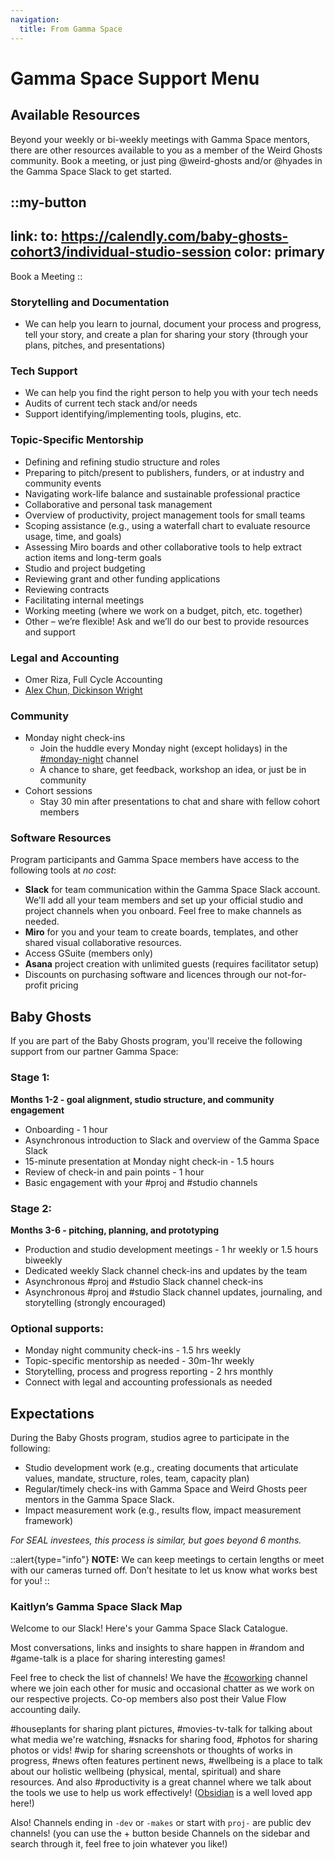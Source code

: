 ```yaml
---
navigation:
  title: From Gamma Space
---
```

# Gamma Space Support Menu

## Available Resources

Beyond your weekly or bi-weekly meetings with Gamma Space mentors, there are other resources available to you as a member of the Weird Ghosts community. Book a meeting, or just ping @weird-ghosts and/or @hyades in the Gamma Space Slack to get started.


::my-button
---
link:
  to: https://calendly.com/baby-ghosts-cohort3/individual-studio-session
color: primary
---
Book a Meeting
::

### Storytelling and Documentation
  - We can help you learn to journal, document your process and progress, tell your story, and create a plan for sharing your story (through your plans, pitches, and presentations)

### Tech Support
  - We can help you find the right person to help you with your tech needs
  - Audits of current tech stack and/or needs
  - Support identifying/implementing tools, plugins, etc.

### Topic-Specific Mentorship

- Defining and refining studio structure and roles
- Preparing to pitch/present to publishers, funders, or at industry and community events
- Navigating work-life balance and sustainable professional practice
- Collaborative and personal task management
- Overview of productivity, project management tools for small teams
- Scoping assistance (e.g., using a waterfall chart to evaluate resource usage, time, and goals)
- Assessing Miro boards and other collaborative tools to help extract action items and long-term goals
- Studio and project budgeting
- Reviewing grant and other funding applications
- Reviewing contracts
- Facilitating internal meetings
- Working meeting (where we work on a budget, pitch, etc. together)
- Other – we’re flexible! Ask and we’ll do our best to provide resources and support

### Legal and Accounting
- Omer Riza, Full Cycle Accounting
- [Alex Chun, Dickinson Wright](https://www.dickinson-wright.com/our-people/alexandria-chun?tab=0)

### Community
- Monday night check-ins
  - Join the huddle every Monday night (except holidays) in the [#monday-night](https://app.slack.com/huddle/T024FLYSV/C02N4TWFC56) channel
  - A chance to share, get feedback, workshop an idea, or just be in community
- Cohort sessions
  - Stay 30 min after presentations to chat and share with fellow cohort members

### Software Resources

Program participants and Gamma Space members have access to the following tools at _no cost_:

- **Slack** for team communication within the Gamma Space Slack account. We'll add all your team members and set up your official studio and project channels when you onboard. Feel free to make channels as needed.
- **Miro** for you and your team to create boards, templates, and other shared visual collaborative resources.
- Access GSuite (members only)
- **Asana** project creation with unlimited guests (requires facilitator setup)
- Discounts on purchasing software and licences through our not-for-profit pricing


## Baby Ghosts 

If you are part of the Baby Ghosts program, you'll receive the following support from our partner Gamma Space:

### Stage 1:

**Months 1-2 - goal alignment, studio structure, and community engagement**
* Onboarding - 1 hour
* Asynchronous introduction to Slack and overview of the Gamma Space Slack
* 15-minute presentation at Monday night check-in - 1.5 hours
* Review of check-in and pain points - 1 hour
* Basic engagement with your #proj and #studio channels 

### Stage 2:

**Months 3-6 - pitching, planning, and prototyping**

* Production and studio development meetings - 1 hr weekly or 1.5 hours biweekly
* Dedicated weekly Slack channel check-ins and updates by the team
* Asynchronous #proj and #studio Slack channel check-ins
* Asynchronous #proj and #studio Slack channel updates,  journaling, and storytelling (strongly encouraged)

### Optional supports:

* Monday night community check-ins - 1.5 hrs weekly
* Topic-specific mentorship as needed - 30m-1hr weekly
* Storytelling, process and progress reporting - 2 hrs monthly
* Connect with legal and accounting professionals as needed

## Expectations

During the Baby Ghosts program, studios agree to participate in the following:
* Studio development work (e.g., creating documents that articulate values, mandate, structure, roles, team, capacity plan)
* Regular/timely check-ins with Gamma Space and Weird Ghosts peer mentors in the Gamma Space Slack.
* Impact measurement work (e.g., results flow, impact measurement framework)

_For SEAL investees, this process is similar, but goes beyond 6 months._


::alert{type="info"}
**NOTE:** We can keep meetings to certain lengths or meet with our cameras turned off. Don’t hesitate to let us know what works best for you!
::

### Kaitlyn’s Gamma Space Slack Map

Welcome to our Slack! Here's your Gamma Space Slack Catalogue.

Most conversations, links and insights to share happen in #random and #game-talk is a place for sharing interesting games!

Feel free to check the list of channels! We have the [#coworking](https://gammaspace.slack.com/archives/C03JT2Z7MK7) channel where we join each other for music and occasional chatter as we work on our respective projects. Co-op members also post their Value Flow accounting daily.

#houseplants for sharing plant pictures, #movies-tv-talk for talking about what media we're watching, #snacks for sharing food, #photos for sharing photos or vids! #wip for sharing screenshots or thoughts of works in progress, #news often features pertinent news, #wellbeing is a place to talk about our holistic wellbeing (physical, mental, spiritual) and share resources. And also #productivity is a great channel where we talk about the tools we use to help us work effectively! ([Obsidian](https://obsidian.md) is a well loved app here!)

Also! Channels ending in `-dev` or `-makes` or start with `proj-` are public dev channels! (you can use the + button beside Channels on the sidebar and search through it, feel free to join whatever you like!)